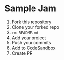 # Sample Jam

1. Fork this repository
1. Clone your forked repo
1. `rm README.md`
1. Add your project
1. Push your commits
1. Add to CodeSandbox
1. Create PR
